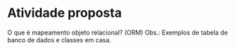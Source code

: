 # Atividade proposta
O que é mapeamento objeto relacional? (ORM)
Obs.: Exemplos de tabela de banco de dados e classes em casa.
